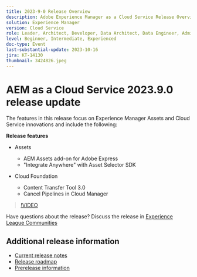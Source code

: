 ```yaml
---
title: 2023-9-0 Release Overview
description: Adobe Experience Manager as a Cloud Service Release Overview Video 2023.9.0
solution: Experience Manager
version: Cloud Service
role: Leader, Architect, Developer, Data Architect, Data Engineer, Admin, User
level: Beginner, Intermediate, Experienced
doc-type: Event
last-substantial-update: 2023-10-16
jira: KT-14130
thumbnail: 3424826.jpeg
---
```

# AEM as a Cloud Service 2023.9.0 release update 

The features in this release focus on Experience Manager Assets and Cloud Service innovations and include the following:

**Release features**

* Assets
  * AEM Assets add-on for Adobe Express
  * "Integrate Anywhere" with Asset Selector SDK

* Cloud Foundation
  * Content Transfer Tool 3.0
  * Cancel Pipelines in Cloud Manager

>[!VIDEO](https://video.tv.adobe.com/v/3424826/?learn=on)

Have questions about the release?  Discuss the release in [Experience League Communities](https://adobe.ly/3rMScIU)

## Additional release information

* [Current release notes](https://experienceleague.adobe.com/docs/experience-manager-cloud-service/content/release-notes/home.html)
* [Release roadmap](https://experienceleague.adobe.com/docs/experience-manager-release-information/aem-release-updates/update-releases-roadmap.html)
* [Prerelease information](https://experienceleague.adobe.com/docs/experience-manager-cloud-service/content/release-notes/prerelease.html)

